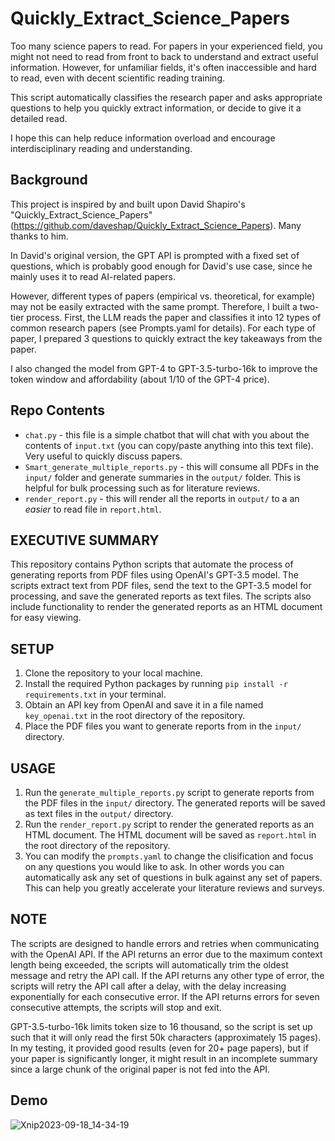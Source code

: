 # Quickly_Extract_Science_Papers
Too many science papers to read. For papers in your experienced field, you might not need to read from front to back to understand and extract useful information. However, for unfamiliar fields, it's often inaccessible and hard to read, even with decent scientific reading training.

This script automatically classifies the research paper and asks appropriate questions to help you quickly extract information, or decide to give it a detailed read.

I hope this can help reduce information overload and encourage interdisciplinary reading and understanding.

## Background 
This project is inspired by and built upon David Shapiro's "Quickly_Extract_Science_Papers" (https://github.com/daveshap/Quickly_Extract_Science_Papers). Many thanks to him.

In David's original version, the GPT API is prompted with a fixed set of questions, which is probably good enough for David's use case, since he mainly uses it to read AI-related papers.

However, different types of papers (empirical vs. theoretical, for example) may not be easily extracted with the same prompt. Therefore, I built a two-tier process. First, the LLM reads the paper and classifies it into 12 types of common research papers (see Prompts.yaml for details). For each type of paper, I prepared 3 questions to quickly extract the key takeaways from the paper.

I also changed the model from GPT-4 to GPT-3.5-turbo-16k to improve the token window and affordability (about 1/10 of the GPT-4 price).

## Repo Contents

- `chat.py` - this file is a simple chatbot that will chat with you about the contents of `input.txt` (you can copy/paste anything into this text file). Very useful to quickly discuss papers. 
- `Smart_generate_multiple_reports.py` - this will consume all PDFs in the `input/` folder and generate summaries in the `output/` folder. This is helpful for bulk processing such as for literature reviews. 
- `render_report.py` - this will render all the reports in `output/` to a an *easier* to read file in `report.html`.

## EXECUTIVE SUMMARY

This repository contains Python scripts that automate the process of generating reports from PDF files using OpenAI's GPT-3.5 model. The scripts extract text from PDF files, send the text to the GPT-3.5 model for processing, and save the generated reports as text files. The scripts also include functionality to render the generated reports as an HTML document for easy viewing.

## SETUP

1. Clone the repository to your local machine.
2. Install the required Python packages by running `pip install -r requirements.txt` in your terminal.
3. Obtain an API key from OpenAI and save it in a file named `key_openai.txt` in the root directory of the repository.
4. Place the PDF files you want to generate reports from in the `input/` directory.

## USAGE

1. Run the `generate_multiple_reports.py` script to generate reports from the PDF files in the `input/` directory. The
generated reports will be saved as text files in the `output/` directory.
2. Run the `render_report.py` script to render the generated reports as an HTML document. The HTML document will be
saved as `report.html` in the root directory of the repository.
3. You can modify the `prompts.yaml` to change the clisification and focus on any questions you would like to ask. In other words you can automatically ask any set of questions in bulk against any set of papers. This can help you greatly accelerate your literature reviews and surveys.

## NOTE

The scripts are designed to handle errors and retries when communicating with the OpenAI API. If the API returns an
error due to the maximum context length being exceeded, the scripts will automatically trim the oldest message and retry
the API call. If the API returns any other type of error, the scripts will retry the API call after a delay, with the
delay increasing exponentially for each consecutive error. If the API returns errors for seven consecutive attempts, the
scripts will stop and exit.

GPT-3.5-turbo-16k limits token size to 16 thousand, so the script is set up such that it will only read the first 50k characters (approximately 15 pages). In my testing, it provided good results (even for 20+ page papers), but if your paper is significantly longer, it might result in an incomplete summary since a large chunk of the original paper is not fed into the API.

## Demo
![Xnip2023-09-18_14-34-19](https://github.com/Wensupu-Yang/Smart_Extract_Science_Papers/assets/26530267/1b9e03e3-6611-4e29-b849-4cdd8130fd48)
